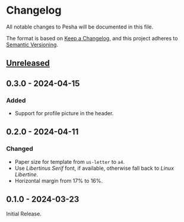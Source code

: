 # Changelog

All notable changes to Pesha will be documented in this file.

The format is based on [Keep a Changelog](https://keepachangelog.com/en/1.1.0/),
and this project adheres to [Semantic Versioning](https://semver.org/spec/v2.0.0.html).

<!---
The changes should be grouped using the following categories (in order of precedence):
- Added: for new features.
- Changed: for changes in existing functionality.
- Fixed: for any bug fixes.
- Deprecated: for soon-to-be removed features.
- Removed: for now removed features.
-->

[unreleased]: https://github.com/talal/ilm/compare/v0.3.0...HEAD

## [Unreleased]

## 0.3.0 - 2024-04-15

### Added

- Support for profile picture in the header.

## 0.2.0 - 2024-04-11

### Changed

- Paper size for template from `us-letter` to `a4`.
- Use _Libertinus Serif_ font, if available, otherwise fall back to _Linux Libertine_.
- Horizontal margin from 17% to 16%.

## 0.1.0 - 2024-03-23

Initial Release.
